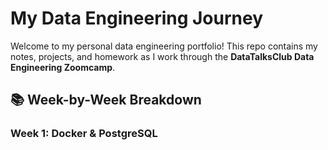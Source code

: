 # My Data Engineering Journey

Welcome to my personal data engineering portfolio! This repo contains my notes, projects, and homework as I work through the **DataTalksClub Data Engineering Zoomcamp**.

## 📚 Week-by-Week Breakdown

### Week 1: Docker & PostgreSQL
